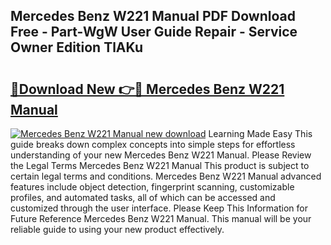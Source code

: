 ## Mercedes Benz W221 Manual PDF Download Free - Part-WgW User Guide Repair - Service Owner Edition TlAKu

# <h2><a href="http://bc76280.oget.top/?id=Mercedes+Benz+W221+Manual">🔗Download New 👉🔴 Mercedes Benz W221 Manual</a></h2>

[![Mercedes Benz W221 Manual new download](https://i.imgur.com/5g1atiW.png)](http://bc76280.oget.top/?id=Mercedes+Benz+W221+Manual)
Learning Made Easy This guide breaks down complex concepts into simple steps for effortless understanding of your new Mercedes Benz W221 Manual. Please Review the Legal Terms Mercedes Benz W221 Manual This product is subject to certain legal terms and conditions. Mercedes Benz W221 Manual advanced features include object detection, fingerprint scanning, customizable profiles, and automated tasks, all of which can be accessed and customized through the user interface. Please Keep This Information for Future Reference Mercedes Benz W221 Manual. This manual will be your reliable guide to using your new product effectively.
